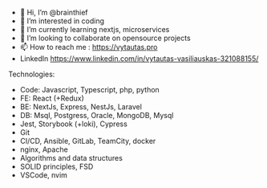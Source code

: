 - 👋 Hi, I’m @brainthief
- 👀 I’m interested in coding
- 🌱 I’m currently learning nextjs, microservices
- 💞️ I’m looking to collaborate on opensource projects
- 📫 How to reach me : https://vytautas.pro
- LinkedIn https://www.linkedin.com/in/vytautas-vasiliauskas-321088155/

Technologies:
- Code: Javascript, Typescript, php, python
- FE: React (+Redux)
- BE: NextJs, Express, NestJs, Laravel
- DB: Msql, Postgress, Oracle, MongoDB, Mysql
- Jest, Storybook (+loki), Cypress
- Git
- CI/CD, Ansible, GitLab, TeamCity, docker
- nginx, Apache
- Algorithms and data structures
- SOLID principles, FSD
- VSCode, nvim


<!---
brainthief/brainthief is a ✨ special ✨ repository because its `README.md` (this file) appears on your GitHub profile.
You can click the Preview link to take a look at your changes.
--->
